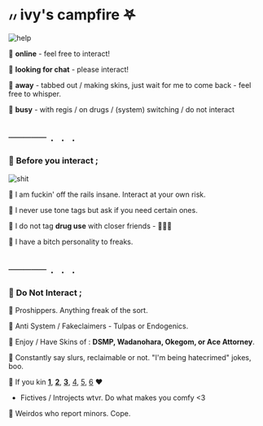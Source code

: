 
# ៸៸ ivy's campfire 𖤐

![help](https://media.discordapp.net/attachments/804978370050916362/984928445098250290/unknown.png)

📗 **online** - feel free to interact!

📘 **looking for chat** - please interact!

📒 **away** - tabbed out / making skins, just wait for me to come back - feel free to whisper.

📕 **busy** - with regis / on drugs / (system) switching / do not interact

## ─────﹒﹒﹒

### 📍 **Before you interact ;**

![shit](https://media.discordapp.net/attachments/804978370050916362/984928445396029530/unknown.png)

🌈 I am fuckin' off the rails insane. Interact at your own risk.

🍭 I never use tone tags but ask if you need certain ones.

🌼 I do not tag **drug use** with closer friends - 🍃🍄💊

🐸 I have a bitch personality to freaks.

## ─────﹒﹒﹒

### 📍 **Do Not Interact ;**

🌻 Proshippers. Anything freak of the sort.

🎨 Anti System / Fakeclaimers - Tulpas or Endogenics.

💫 Enjoy / Have Skins of : **DSMP, Wadanohara, Okegom, or Ace Attorney**. 

🍄 Constantly say slurs, reclaimable or not. "I'm being hatecrimed" jokes, boo.

🧸 If you kin [**1**](https://blueycapsules.fandom.com/wiki/Ivy_Boseman), [**2**](https://blueycapsules.fandom.com/wiki/Henry_Emily), [**3**](https://marvelcinematicuniverse.fandom.com/wiki/Christine_Palmer), [4](https://freddy-fazbears-pizza.fandom.com/wiki/Glamrock_Freddy), [5](https://www.google.com/url?sa=t&rct=j&q=&esrc=s&source=web&cd=&ved=2ahUKEwjCzumT_t33AhXVsYQIHf3EDRgQFnoECB0QAQ&url=https%3A%2F%2Fthewaltenarchives.fandom.com%2Fwiki%2FRosemary_Walten&usg=AOvVaw1ue4bIPOn68i-zNbG7Vedn), [6](https://thewaltenarchives.fandom.com/wiki/Billy) ♥︎
- Fictives / Introjects wtvr. Do what makes you comfy <3

🌟 Weirdos who report minors. Cope. 

